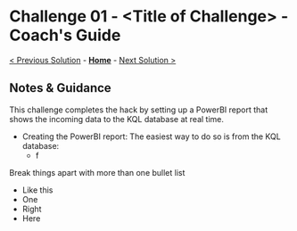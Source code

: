 <!-- REMOVE_ME # Challenge ${suffixNumber} - <Title of Challenge> - Coach's Guide  (remove this from your MD files if you are writing them manually, this is for the automation script) REMOVE_ME -->

<!-- REPLACE_ME (this section will be removed by the automation script) -->

# Challenge 01 - \<Title of Challenge> - Coach's Guide

<!-- REPLACE_ME (this section will be removed by the automation script) -->

<!-- REMOVE_ME ${navigationLine} (remove this from your MD files if you are writing them manually, this is for the automation script) REMOVE_ME -->

<!-- REPLACE_ME (this section will be removed by the automation script) -->

[< Previous Solution](./Solution-01.md) - **[Home](./README.md)** - [Next Solution >](./Solution-03.md)

<!-- REPLACE_ME (this section will be removed by the automation script) -->

## Notes & Guidance

This challenge completes the hack by setting up a PowerBI report that shows the incoming data to the KQL database at real time. 

- Creating the PowerBI report: The easiest way to do so is from the KQL database:
   -  f

Break things apart with more than one bullet list

- Like this
- One
- Right
- Here
